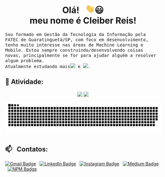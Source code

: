 # <h1 align="center"> Olá! &nbsp; <img src="https://raw.githubusercontent.com/ABSphreak/ABSphreak/master/gifs/Hi.gif" width="30px">:smiley: <br/> meu nome é Cleiber Reis! </h1>

<div>
<p><samp>
  Sou formado em Gestão da Tecnologia da Informação pela FATEC de Guaratinguetá/SP, com foco em desenvolvimento, tenho muito interesse nas áreas de Machine Learning e Mobile. Estou sempre construindo/desenvolvendo coisas novas, principalmente se for para ajudar alguém a resolver algum problema. <br /> Atualmente estudando mais<img width="10%" src="https://www.vectorlogo.zone/logos/javascript/javascript-horizontal.svg"> e <img width="10%" src="https://www.vectorlogo.zone/logos/python/python-horizontal.svg">.
</p>
<div>

## <b> :rocket: Atividade:</b>

<div style="display: inline_block" align="center">
  <img height="180em" align="center" src="https://github-readme-stats.vercel.app/api/?username=CleiberReis&show_icons=true&count_private=true&include_all_commits=true&theme=dracula&title_color=(#2dde16)" />
  <img height="180em" align="center" src="https://github-readme-stats.vercel.app/api/top-langs/?username=CleiberReis&custom_title=Cleiber Most Used Languages&layout=compact&theme=dracula&title_color=(#2dde16)" />
</div>
<div align="center">
  
  ![Snake animation](https://github.com/CleiberReis/CleiberReis/blob/output/github-contribution-grid-snake.svg)
  
</div>

## <b> :mailbox: &nbsp; Contatos:</b> <br/>

[![Gmail Badge](https://img.shields.io/badge/-Gmail-d14836?style=for-the-badge&logo=Gmail&logoColor=fff&link=mailto:cleiberrodriguesreis@gmail.com)](mailto:cleiberrodriguesreis@gmail.com) &nbsp;
[![LinkedIn Badge](https://img.shields.io/badge/-LinkedIn-0077b5?style=for-the-badge&logo=LinkedIn&logoColor=fff&link=https://www.linkedin.com/in/cleiber-rodrigues-reis-075061172/)](https://www.linkedin.com/in/cleiber-rodrigues-reis-075061172/) &nbsp;
[![Instagram Badge](https://img.shields.io/badge/-Instagram-e4405f?style=for-the-badge&logo=Instagram&logoColor=fff&link=https://www.instagram.com/cleiberrreis/)](https://www.instagram.com/cleiberrreis/) &nbsp;
[![Medium Badge](https://img.shields.io/badge/-Medium-12100e?style=for-the-badge&logo=Medium&logoColor=fff&link=https://medium.com/@cleiberrodriguesreis)](https://medium.com/@cleiberrodriguesreis) &nbsp;
[![NPM Badge](https://img.shields.io/badge/-NPM-12100e?style=for-the-badge&logo=npm&logoColor=fff&link=https://www.npmjs.com/~cleiberreis)](https://www.npmjs.com/~cleiberreis) &nbsp;
